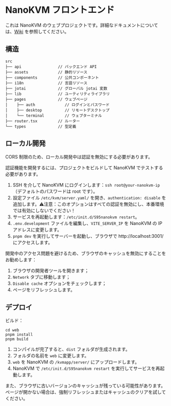 # NanoKVM フロントエンド

これは NanoKVM のウェブプロジェクトです。詳細なドキュメントについては、[Wiki](https://wiki.sipeed.com/nanokvm) を参照してください。

## 構造

```shell
src
├── api                // バックエンド API
├── assets             // 静的リソース
├── components         // 公共コンポーネント
├── i18n               // 言語リソース
├── jotai              // グローバル jotai 変数
├── lib                // ユーティリティライブラリ
├── pages              // ウェブページ
│    ├── auth             // ログインとパスワード
│    ├── desktop          // リモートデスクトップ
│    └── terminal         // ウェブターミナル
├── router.tsx         // ルーター
└── types              // 型定義
```

## ローカル開発

CORS 制限のため、ローカル開発中は認証を無効にする必要があります。

認証機能を開発するには、プロジェクトをビルドして NanoKVM でテストする必要があります。

1. SSH を介して NanoKVM にログインします：`ssh root@your-nanokvm-ip`（デフォルトのパスワードは root です）。
2. 設定ファイル `/etc/kvm/server.yaml/` を開き、`authentication: disable` を追加します。⚠️注意：このオプションはすべての認証を無効にし、本番環境では有効にしないでください！
3. サービスを再起動します：`/etc/init.d/S95nanokvm restart`。
4. `.env.development` ファイルを編集し、`VITE_SERVER_IP` を NanoKVM の IP アドレスに変更します。
5. `pnpm dev` を実行してサーバーを起動し、ブラウザで http://localhost:3001/ にアクセスします。


開発中のアクセス問題を避けるため、ブラウザのキャッシュを無効にすることをお勧めします：

1. ブラウザの開発者ツールを開きます；
2. `Network` タブに移動します；
3. `Disable cache` オプションをチェックします；
4. ページをリフレッシュします。

## デプロイ

ビルド：

```shell
cd web
pnpm install
pnpm build
```

1. コンパイルが完了すると、`dist` フォルダが生成されます。
2. フォルダの名前を `web` に変更します。
3. `web` を NanoKVM の `/kvmapp/server/` にアップロードします。
4. NanoKVM で `/etc/init.d/S95nanokvm restart` を実行してサービスを再起動します。

また、ブラウザに古いバージョンのキャッシュが残っている可能性があります。ページが開かない場合は、強制リフレッシュまたはキャッシュのクリアを試してください。
